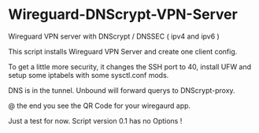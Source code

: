# Wireguard-DNScrypt-VPN-Server
Wireguard VPN server with DNScrypt / DNSSEC  ( ipv4 and ipv6 )


This script installs Wireguard VPN Server and create one client config.

To get a little more security, 
it changes the SSH port to 40,
install UFW and setup some iptabels with some sysctl.conf mods.


DNS is in the tunnel. Unbound will forward querys to DNScrypt-proxy.


@ the end you see the QR Code for your wiregaurd app.


Just a test for now.
Script version 0.1 has no Options !
